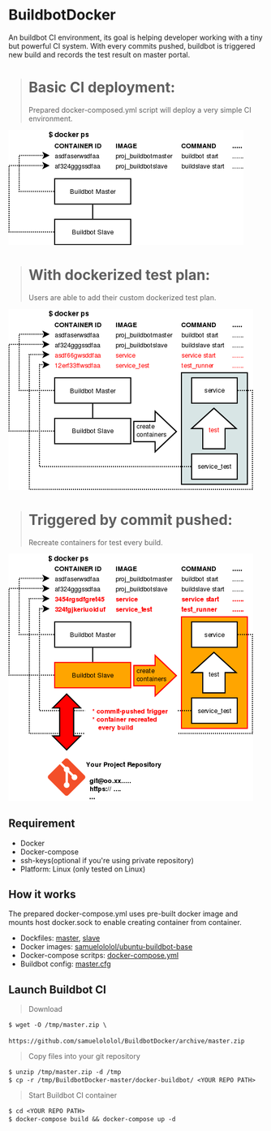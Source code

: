 BuildbotDocker
==============

An buildbot CI environment, its goal is helping developer working with a tiny
but powerful CI system. With every commits pushed, buildbot is triggered new
build and records the test result on master portal.

># Basic CI deployment:
>Prepared docker-composed.yml script will deploy a very simple CI environment.

![basic deployment][1]

># With dockerized test plan:
>Users are able to add their custom dockerized test plan.

![CI_with test deployment][2]

># Triggered by commit pushed:
> Recreate containers for test every build.

![triggered deployment][3]

Requirement
-----------

* Docker
* Docker-compose
* ssh-keys(optional if you're using private repository)
* Platform: Linux (only tested on Linux)

How it works
------------

The prepared docker-compose.yml uses pre-built docker image and mounts host docker.sock to enable creating container from container.


* Dockfiles:
  [master](https://raw.githubusercontent.com/samuelololol/BuildbotDocker/master/docker-buildbot/ubuntu-buildbot-master/Dockerfile),
  [slave](https://raw.githubusercontent.com/samuelololol/BuildbotDocker/master/docker-buildbot/ubuntu-buildbot-slave/Dockerfile)
* Docker images:
  [samuelololol/ubuntu-buildbot-base](https://hub.docker.com/r/samuelololol/ubuntu-buildbot-base/)
* Docker-compose scritps:
  [docker-compose.yml](https://raw.githubusercontent.com/samuelololol/BuildbotDocker/master/docker-buildbot/docker-compose.yml)
* Buildbot config:
  [master.cfg](https://raw.githubusercontent.com/samuelololol/BuildbotDocker/master/docker-buildbot/ubuntu-buildbot-master/master.cfg)

Launch Buildbot CI
-----------------

> Download 

    $ wget -O /tmp/master.zip \
          https://github.com/samuelololol/BuildbotDocker/archive/master.zip

> Copy files into your git repository

    $ unzip /tmp/master.zip -d /tmp
    $ cp -r /tmp/BuildbotDocker-master/docker-buildbot/ <YOUR REPO PATH>

> Start Buildbot CI container

    $ cd <YOUR REPO PATH>
    $ docker-compose build && docker-compose up -d


[1]: https://raw.githubusercontent.com/samuelololol/BuildbotDocker/master/.diagram/buildbot.png
[2]: https://raw.githubusercontent.com/samuelololol/BuildbotDocker/master/.diagram/buildbot_test.png
[3]: https://raw.githubusercontent.com/samuelololol/BuildbotDocker/master/.diagram/buildbot_trigger.png
